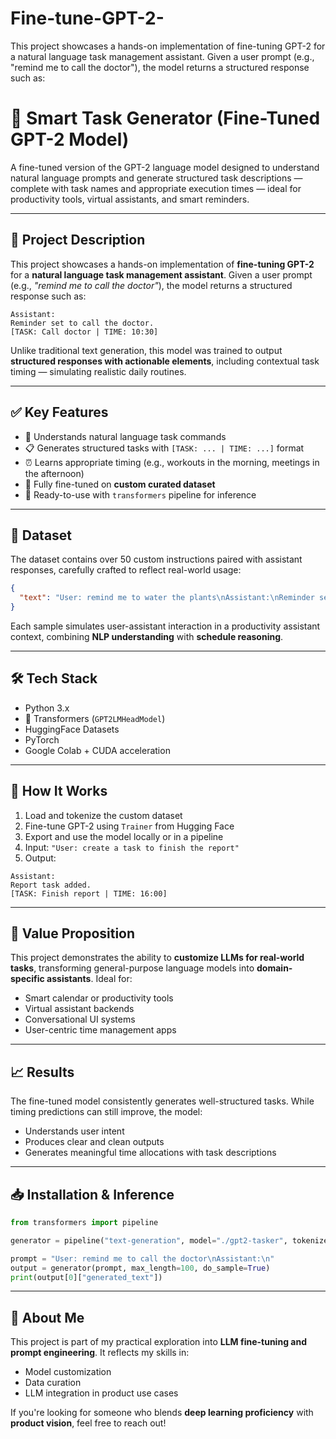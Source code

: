 # Fine-tune-GPT-2-
This project showcases a hands-on implementation of fine-tuning GPT-2 for a natural language task management assistant. Given a user prompt (e.g., "remind me to call the doctor"), the model returns a structured response such as:


# 🧠 Smart Task Generator (Fine-Tuned GPT-2 Model)

A fine-tuned version of the GPT-2 language model designed to understand natural language prompts and generate structured task descriptions — complete with task names and appropriate execution times — ideal for productivity tools, virtual assistants, and smart reminders.

---

## 📌 Project Description

This project showcases a hands-on implementation of **fine-tuning GPT-2** for a **natural language task management assistant**. Given a user prompt (e.g., *"remind me to call the doctor"*), the model returns a structured response such as:

```
Assistant:
Reminder set to call the doctor.
[TASK: Call doctor | TIME: 10:30]
```

Unlike traditional text generation, this model was trained to output **structured responses with actionable elements**, including contextual task timing — simulating realistic daily routines.

---

## ✅ Key Features

* 💬 Understands natural language task commands
* 📋 Generates structured tasks with `[TASK: ... | TIME: ...]` format
* ⏰ Learns appropriate timing (e.g., workouts in the morning, meetings in the afternoon)
* 🤖 Fully fine-tuned on **custom curated dataset**
* 🧪 Ready-to-use with `transformers` pipeline for inference

---

## 📂 Dataset

The dataset contains over 50 custom instructions paired with assistant responses, carefully crafted to reflect real-world usage:

```json
{
  "text": "User: remind me to water the plants\nAssistant:\nReminder set to water the plants.\n[TASK: Water plants | TIME: 09:00]"
}
```

Each sample simulates user-assistant interaction in a productivity assistant context, combining **NLP understanding** with **schedule reasoning**.

---

## 🛠️ Tech Stack

* Python 3.x
* 🤗 Transformers (`GPT2LMHeadModel`)
* HuggingFace Datasets
* PyTorch
* Google Colab + CUDA acceleration

---

## 🚀 How It Works

1. Load and tokenize the custom dataset
2. Fine-tune GPT-2 using `Trainer` from Hugging Face
3. Export and use the model locally or in a pipeline
4. Input: `"User: create a task to finish the report"`
5. Output:

```
Assistant:
Report task added.
[TASK: Finish report | TIME: 16:00]
```

---

## 🧠 Value Proposition

This project demonstrates the ability to **customize LLMs for real-world tasks**, transforming general-purpose language models into **domain-specific assistants**. Ideal for:

* Smart calendar or productivity tools
* Virtual assistant backends
* Conversational UI systems
* User-centric time management apps

---

## 📈 Results

The fine-tuned model consistently generates well-structured tasks. While timing predictions can still improve, the model:

* Understands user intent
* Produces clear and clean outputs
* Generates meaningful time allocations with task descriptions

---

## 📥 Installation & Inference

```python
from transformers import pipeline

generator = pipeline("text-generation", model="./gpt2-tasker", tokenizer="./gpt2-tasker")

prompt = "User: remind me to call the doctor\nAssistant:\n"
output = generator(prompt, max_length=100, do_sample=True)
print(output[0]["generated_text"])
```

---

## 🙋 About Me

This project is part of my practical exploration into **LLM fine-tuning and prompt engineering**. It reflects my skills in:

* Model customization
* Data curation
* LLM integration in product use cases

If you're looking for someone who blends **deep learning proficiency** with **product vision**, feel free to reach out!

